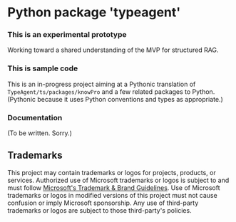 # Python package 'typeagent'

### This is an experimental prototype

Working toward a shared understanding of the MVP for structured RAG.

### This is sample code

This is an in-progress project aiming at a Pythonic translation of
`TypeAgent/ts/packages/knowPro` and a few related packages to Python.
(Pythonic because it uses Python conventions and types as appropriate.)

### Documentation

(To be written. Sorry.)

## Trademarks

This project may contain trademarks or logos for projects, products, or services.
Authorized use of Microsoft trademarks or logos is subject to and must follow
[Microsoft's Trademark & Brand Guidelines](https://www.microsoft.com/en-us/legal/intellectualproperty/trademarks/usage/general).
Use of Microsoft trademarks or logos in modified versions of this project
must not cause confusion or imply Microsoft sponsorship.
Any use of third-party trademarks or logos are subject to those third-party's policies.
